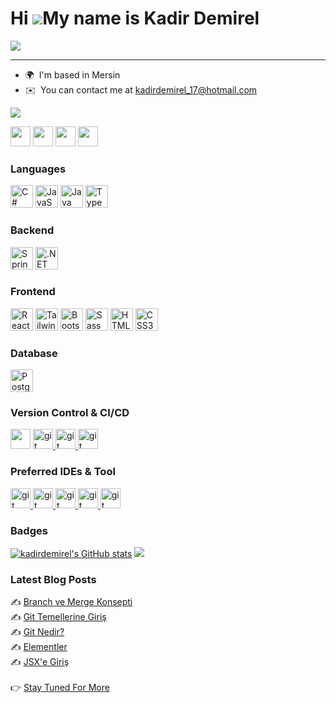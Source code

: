 Hi ![](https://user-images.githubusercontent.com/18350557/176309783-0785949b-9127-417c-8b55-ab5a4333674e.gif)My name is Kadir Demirel
=====================================================================================================================================

 <a href="https://github.com/kadirdemirel/readme-typing-svg"><img src="https://readme-typing-svg.herokuapp.com?lines=Software+Developer;Always+learning+new+things&center=true&width=500&height=50"></a>

------------------

* 🌍  I'm based in Mersin
* ✉️  You can contact me at [kadirdemirel\_17@hotmail.com](mailto:kadirdemirel_17@hotmail.com)

<a href="https://www.github.com/kadirdemirel" target="_blank" rel="noreferrer"><img
src="https://img.shields.io/github/followers/kadirdemirel?logo=github&style=for-the-badge&color=3382ed&labelColor=1c1917" /></a>

<p align="left"> <a href="https://discord.com/users/kadirdemirel#1102" target="_blank" rel="noreferrer"><img src="https://raw.githubusercontent.com/danielcranney/readme-generator/main/public/icons/socials/discord.svg" width="32" height="32" /></a> <a href="http://www.instagram.com/kadirdemrll/" target="_blank" rel="noreferrer"><img src="https://raw.githubusercontent.com/danielcranney/readme-generator/main/public/icons/socials/instagram.svg" width="32" height="32" /></a> <a href="https://www.linkedin.com/in/kadirdemirel" target="_blank" rel="noreferrer"><img src="https://raw.githubusercontent.com/danielcranney/readme-generator/main/public/icons/socials/linkedin.svg" width="32" height="32" /></a> <a href="http://www.medium.com/@kadirdemirell" target="_blank" rel="noreferrer"><img src="https://raw.githubusercontent.com/danielcranney/readme-generator/main/public/icons/socials/medium.svg" width="32" height="32" /></a></p>

<h3 align="left">Languages</h3>
<p align="left">
<a href="https://docs.microsoft.com/en-us/dotnet/csharp/" target="_blank" rel="noreferrer"><img src="https://raw.githubusercontent.com/danielcranney/readme-generator/main/public/icons/skills/csharp-colored.svg" width="36" height="36" alt="C#" /></a>
<a href="https://developer.mozilla.org/en-US/docs/Web/JavaScript" target="_blank" rel="noreferrer"><img src="https://raw.githubusercontent.com/danielcranney/readme-generator/main/public/icons/skills/javascript-colored.svg" width="36" height="36" alt="JavaScript" /></a>
<a href="https://www.oracle.com/java/" target="_blank" rel="noreferrer"><img src="https://raw.githubusercontent.com/danielcranney/readme-generator/main/public/icons/skills/java-colored.svg" width="36" height="36" alt="Java" /></a>
<a href="https://www.typescriptlang.org/" target="_blank" rel="noreferrer"><img src="https://raw.githubusercontent.com/danielcranney/readme-generator/main/public/icons/skills/typescript-colored.svg" width="36" height="36" alt="TypeScript" /></a>
</p>
<h3 align="left">Backend</h3>
<p align="left">
<a href="https://spring.io/projects/spring-boot" target="_blank" rel="noreferrer"><img src="https://miro.medium.com/fit/c/294/294/1*R6jBaoIrvb49knSiTJ7lgA.png" width="36" height="36" alt="SpringBoot" /></a>
<a href="https://dotnet.microsoft.com/en-us/" target="_blank" rel="noreferrer"><img src="https://raw.githubusercontent.com/danielcranney/readme-generator/main/public/icons/skills/dot-net-colored.svg" width="36" height="36" alt=".NET" /></a>
</p>
<h3 align="left">Frontend</h3>
<p align="left">
<a href="https://reactjs.org/" target="_blank" rel="noreferrer"><img src="https://raw.githubusercontent.com/danielcranney/readme-generator/main/public/icons/skills/react-colored.svg" width="36" height="36" alt="React" /></a>
<a href="https://tailwindcss.com/" target="_blank" rel="noreferrer"><img src="https://raw.githubusercontent.com/danielcranney/readme-generator/main/public/icons/skills/tailwindcss-colored.svg" width="36" height="36" alt="TailwindCSS" /></a>
<a href="https://getbootstrap.com/" target="_blank" rel="noreferrer"><img src="https://raw.githubusercontent.com/danielcranney/readme-generator/main/public/icons/skills/bootstrap-colored.svg" width="36" height="36" alt="Bootstrap" /></a>
<a href="https://sass-lang.com/" target="_blank" rel="noreferrer"><img src="https://raw.githubusercontent.com/danielcranney/readme-generator/main/public/icons/skills/sass-colored.svg" width="36" height="36" alt="Sass" /></a>
<a href="https://developer.mozilla.org/en-US/docs/Glossary/HTML5" target="_blank" rel="noreferrer"><img src="https://raw.githubusercontent.com/danielcranney/readme-generator/main/public/icons/skills/html5-colored.svg" width="36" height="36" alt="HTML5" /></a>
<a href="https://www.w3.org/TR/CSS/#css" target="_blank" rel="noreferrer"><img src="https://raw.githubusercontent.com/danielcranney/readme-generator/main/public/icons/skills/css3-colored.svg" width="36" height="36" alt="CSS3" /></a>
</p>
<h3 align="left">Database</h3>
<p align="left">
<a href="https://www.postgresql.org/" target="_blank" rel="noreferrer"><img src="https://raw.githubusercontent.com/danielcranney/readme-generator/main/public/icons/skills/postgresql-colored.svg" width="36" height="36" alt="PostgreSQL" /></a>
</p>
<h3>Version Control & CI/CD</h3>
<p>
<a href="https://www.github.com/kadirdemirel" target="_blank" rel="noreferrer"><img src="https://raw.githubusercontent.com/danielcranney/readme-generator/main/public/icons/socials/github.svg" width="32" height="32" /></a>
<a href="https://git-scm.com/" target="_blank" rel="noreferrer"> <img src="https://www.vectorlogo.zone/logos/git-scm/git-scm-icon.svg" alt="git" width="32" height="32"/> </a>
<a href="https://about.gitlab.com/" target="_blank" rel="noreferrer"> <img src="https://www.vectorlogo.zone/logos/gitlab/gitlab-icon.svg" alt="git" width="32" height="32"/> </a>
<a href="https://www.jenkins.io/" target="_blank" rel="noreferrer"> <img src="https://www.vectorlogo.zone/logos/jenkins/jenkins-icon.svg" alt="git" width="32" height="32"/> </a>
</p>
<h3>Preferred IDEs & Tool</h3>
<p>
<a href="https://code.visualstudio.com/" target="_blank" rel="noreferrer"> <img src="https://www.vectorlogo.zone/logos/visualstudio_code/visualstudio_code-icon.svg" alt="git" width="32" height="32"/> </a>
<a href="https://www.eclipse.org/downloads/" target="_blank" rel="noreferrer"> <img src="https://iconarchive.com/download/i98286/dakirby309/simply-styled/Eclipse.ico" alt="git" width="32" height="32"/> </a>
<a href="https://www.postman.com/" target="_blank" rel="noreferrer"> <img src="https://www.vectorlogo.zone/logos/getpostman/getpostman-icon.svg" alt="git" width="32" height="32"/> </a>
<a href="https://swagger.io/" target="_blank" rel="noreferrer"> <img src="https://seeklogo.com/images/S/swagger-logo-A49F73BAF4-seeklogo.com.png" alt="git" width="32" height="32"/> </a>
<a href="https://ubuntu.com/" target="_blank" rel="noreferrer"> <img src="https://www.vectorlogo.zone/logos/ubuntu/ubuntu-icon.svg" alt="git" width="32" height="32"/> </a>
</p>

### Badges

<p>
<a href="http://www.github.com/kadirdemirel"><img src="https://github-readme-stats.vercel.app/api?username=kadirdemirel&show_icons=true&hide=&count_private=true&title_color=3382ed&text_color=ffffff&icon_color=3382ed&bg_color=1c1917&hide_border=true&show_icons=true" alt="kadirdemirel's GitHub stats" /></a>
<a href="http://www.github.com/kadirdemirel"><img src="https://github-readme-streak-stats.herokuapp.com/?user=kadirdemirel&stroke=ffffff&background=1c1917&ring=3382ed&fire=3382ed&currStreakNum=ffffff&currStreakLabel=3382ed&sideNums=ffffff&sideLabels=ffffff&dates=ffffff&hide_border=true" /></a>
</p>
<h3 align="left">Latest Blog Posts</h3>
✍️ <a href="https://medium.com/@kadirdemirell/branch-ve-merge-konsepti-867cd6ee263d"  style="max-width:100%;">Branch ve Merge Konsepti</a> <br>
✍️ <a href="https://medium.com/@kadirdemirell/git-temellerine-giri%C5%9F-39504b3d8e1a"  style="max-width:100%;">Git Temellerine Giriş</a> <br>
✍️ <a href="https://medium.com/@kadirdemirell/git-nedir-7eaf69ef2ee0"  style="max-width:100%;">Git Nedir?</a> <br>
✍️ <a href="https://medium.com/@kadirdemirell/elementler-md-f6c7228f041c"  style="max-width:100%;">Elementler</a> <br>
✍️ <a href="https://medium.com/@kadirdemirell/dillinger-md-b8facabc1dd5"  style="max-width:100%;">JSX'e Giriş</a> <br> <br>
👉️ <a href="https://medium.com/@kadirdemirell"  style="max-width:100%;">Stay Tuned For More</a>
